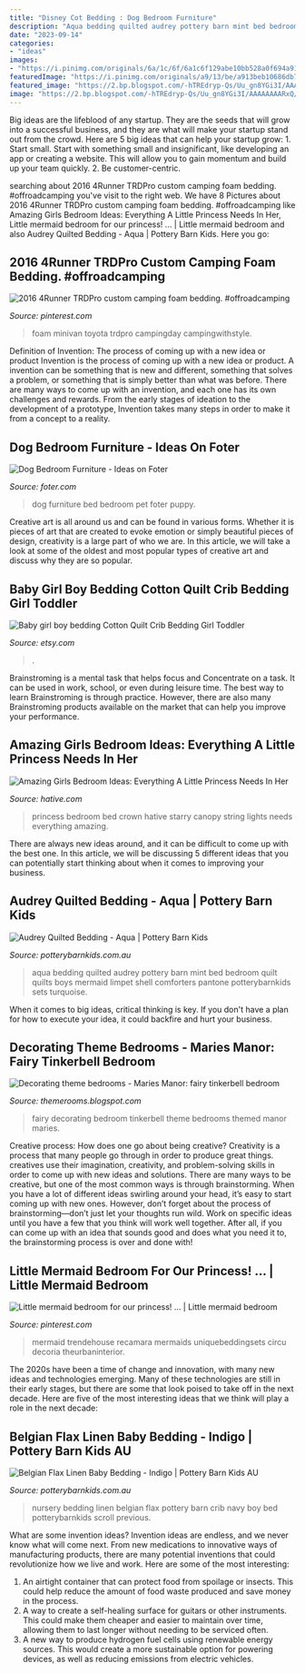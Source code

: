```yaml
---
title: "Disney Cot Bedding : Dog Bedroom Furniture"
description: "Aqua bedding quilted audrey pottery barn mint bed bedroom quilt quilts boys mermaid limpet shell comforters pantone potterybarnkids sets turquoise"
date: "2023-09-14"
categories:
- "ideas"
images:
- "https://i.pinimg.com/originals/6a/1c/6f/6a1c6f129abe10bb528a0f694a913468.jpg"
featuredImage: "https://i.pinimg.com/originals/a9/13/be/a913beb10686db7d383b158766aa5886.jpg"
featured_image: "https://2.bp.blogspot.com/-hTREdryp-Qs/Uu_gn8YGi3I/AAAAAAAARxQ/yIMfHiTQlFI/s1600/fairy+woodland+theme+bedroom+decorating+ideas-fairty+themed+rooms.jpg"
image: "https://2.bp.blogspot.com/-hTREdryp-Qs/Uu_gn8YGi3I/AAAAAAAARxQ/yIMfHiTQlFI/s1600/fairy+woodland+theme+bedroom+decorating+ideas-fairty+themed+rooms.jpg"
---
```



Big ideas are the lifeblood of any startup. They are the seeds that will grow into a successful business, and they are what will make your startup stand out from the crowd. Here are 5 big ideas that can help your startup grow: 1. Start small. Start with something small and insignificant, like developing an app or creating a website. This will allow you to gain momentum and build up your team quickly. 2. Be customer-centric.

	

		
searching about 2016 4Runner TRDPro custom camping foam bedding. #offroadcamping you've visit to the right web. We have 8 Pictures about 2016 4Runner TRDPro custom camping foam bedding. #offroadcamping like Amazing Girls Bedroom Ideas: Everything A Little Princess Needs In Her, Little mermaid bedroom for our princess! … | Little mermaid bedroom and also Audrey Quilted Bedding - Aqua | Pottery Barn Kids. Here you go:
		
    
## 2016 4Runner TRDPro Custom Camping Foam Bedding. #offroadcamping

<img loading=lazy src="https://i.pinimg.com/originals/a9/13/be/a913beb10686db7d383b158766aa5886.jpg" onerror="this.onerror=null;this.src='https://tse4.mm.bing.net/th?id=OIP.VhPucBEutkixhwa-umsOBQHaJ4&amp;pid=15.1';" alt="2016 4Runner TRDPro custom camping foam bedding. #offroadcamping">

_Source: pinterest.com_

>foam minivan toyota trdpro campingday campingwithstyle. 

	

Definition of Invention: The process of coming up with a new idea or product
Invention is the process of coming up with a new idea or product. A invention can be something that is new and different, something that solves a problem, or something that is simply better than what was before. There are many ways to come up with an invention, and each one has its own challenges and rewards. From the early stages of ideation to the development of a prototype, Invention takes many steps in order to make it from a concept to a reality.

    
## Dog Bedroom Furniture - Ideas On Foter

<img loading=lazy src="https://foter.com/photos/title/dog-bedroom-furniture.jpg" onerror="this.onerror=null;this.src='https://tse2.mm.bing.net/th?id=OIP.BgzjYUIe9amZUXLj06G_SwHaJ4&amp;pid=15.1';" alt="Dog Bedroom Furniture - Ideas on Foter">

_Source: foter.com_

>dog furniture bed bedroom pet foter puppy. 

	

Creative art is all around us and can be found in various forms. Whether it is pieces of art that are created to evoke emotion or simply beautiful pieces of design, creativity is a large part of who we are. In this article, we will take a look at some of the oldest and most popular types of creative art and discuss why they are so popular.

    
## Baby Girl Boy Bedding Cotton Quilt Crib Bedding Girl Toddler

<img loading=lazy src="https://img.etsystatic.com/il/38ee81/792085595/il_fullxfull.792085595_2o5i.jpg?version=0" onerror="this.onerror=null;this.src='https://tse4.mm.bing.net/th?id=OIP.9ICSDY0y742AmXtoGY5xFwHaJ4&amp;pid=15.1';" alt="Baby girl boy bedding Cotton Quilt Crib Bedding Girl Toddler">

_Source: etsy.com_

>. 

	

Brainstroming is a mental task that helps focus and Concentrate on a task. It can be used in work, school, or even during leisure time. The best way to learn Brainstroming is through practice. However, there are also many Brainstroming products available on the market that can help you improve your performance.

    
## Amazing Girls Bedroom Ideas: Everything A Little Princess Needs In Her

<img loading=lazy src="https://hative.com/wp-content/uploads/2016/05/princess-bedroom/22-princess-bedroom-ideas.jpg" onerror="this.onerror=null;this.src='https://tse4.mm.bing.net/th?id=OIP.JQ5qNOB0Emo1_aMBrC1EIAHaLG&amp;pid=15.1';" alt="Amazing Girls Bedroom Ideas: Everything A Little Princess Needs In Her">

_Source: hative.com_

>princess bedroom bed crown hative starry canopy string lights needs everything amazing. 

	

There are always new ideas around, and it can be difficult to come up with the best one. In this article, we will be discussing 5 different ideas that you can potentially start thinking about when it comes to improving your business.

    
## Audrey Quilted Bedding - Aqua | Pottery Barn Kids

<img loading=lazy src="http://www.potterybarnkids.com.au/core/media/media.nl?id=5678374&amp;c=3572911&amp;h=520eb84fa0873bb21d15&amp;resizeid=7&amp;resizeh=1200&amp;resizew=1200" onerror="this.onerror=null;this.src='https://tse3.mm.bing.net/th?id=OIP.r3CQ50fo4xkB-gq8h89_7QHaGi&amp;pid=15.1';" alt="Audrey Quilted Bedding - Aqua | Pottery Barn Kids">

_Source: potterybarnkids.com.au_

>aqua bedding quilted audrey pottery barn mint bed bedroom quilt quilts boys mermaid limpet shell comforters pantone potterybarnkids sets turquoise. 

	

When it comes to big ideas, critical thinking is key. If you don't have a plan for how to execute your idea, it could backfire and hurt your business.

    
## Decorating Theme Bedrooms - Maries Manor: Fairy Tinkerbell Bedroom

<img loading=lazy src="https://2.bp.blogspot.com/-hTREdryp-Qs/Uu_gn8YGi3I/AAAAAAAARxQ/yIMfHiTQlFI/s1600/fairy+woodland+theme+bedroom+decorating+ideas-fairty+themed+rooms.jpg" onerror="this.onerror=null;this.src='https://tse4.mm.bing.net/th?id=OIP.XUfupU1vT3U-t-AmLgNS1AHaHa&amp;pid=15.1';" alt="Decorating theme bedrooms - Maries Manor: fairy tinkerbell bedroom">

_Source: themerooms.blogspot.com_

>fairy decorating bedroom tinkerbell theme bedrooms themed manor maries. 

	

Creative process: How does one go about being creative?
Creativity is a process that many people go through in order to produce great things. creatives use their imagination, creativity, and problem-solving skills in order to come up with new ideas and solutions. There are many ways to be creative, but one of the most common ways is through brainstorming. When you have a lot of different ideas swirling around your head, it’s easy to start coming up with new ones. However, don’t forget about the process of brainstorming—don’t just let your thoughts run wild. Work on specific ideas until you have a few that you think will work well together. After all, if you can come up with an idea that sounds good and does what you need it to, the brainstorming process is over and done with!

    
## Little Mermaid Bedroom For Our Princess! … | Little Mermaid Bedroom

<img loading=lazy src="https://i.pinimg.com/originals/6a/1c/6f/6a1c6f129abe10bb528a0f694a913468.jpg" onerror="this.onerror=null;this.src='https://tse1.mm.bing.net/th?id=OIP.d126DDgNuWa8MXZHt6DTpwHaJ4&amp;pid=15.1';" alt="Little mermaid bedroom for our princess! … | Little mermaid bedroom">

_Source: pinterest.com_

>mermaid trendehouse recamara mermaids uniquebeddingsets circu decoria theurbaninterior. 

	

The 2020s have been a time of change and innovation, with many new ideas and technologies emerging. Many of these technologies are still in their early stages, but there are some that look poised to take off in the next decade. Here are five of the most interesting ideas that we think will play a role in the next decade:

    
## Belgian Flax Linen Baby Bedding - Indigo | Pottery Barn Kids AU

<img loading=lazy src="http://www.potterybarnkids.com.au/core/media/media.nl?id=64194994&amp;c=3572911&amp;h=5161f048d3bf20b1a193&amp;resizeid=7&amp;resizeh=1200&amp;resizew=1200" onerror="this.onerror=null;this.src='https://tse4.mm.bing.net/th?id=OIP.CN7j4SJU7WNJ8_0-DPGiMgHaGi&amp;pid=15.1';" alt="Belgian Flax Linen Baby Bedding - Indigo | Pottery Barn Kids AU">

_Source: potterybarnkids.com.au_

>nursery bedding linen belgian flax pottery barn crib navy boy bed potterybarnkids scroll previous. 

	

What are some invention ideas?
Invention ideas are endless, and we never know what will come next. From new medications to innovative ways of manufacturing products, there are many potential inventions that could revolutionize how we live and work. Here are some of the most interesting: 
1. An airtight container that can protect food from spoilage or insects. This could help reduce the amount of food waste produced and save money in the process. 
2. A way to create a self-healing surface for guitars or other instruments. This could make them cheaper and easier to maintain over time, allowing them to last longer without needing to be serviced often. 
3. A new way to produce hydrogen fuel cells using renewable energy sources. This would create a more sustainable option for powering devices, as well as reducing emissions from electric vehicles. 

